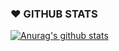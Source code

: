 ### ❤ GITHUB STATS
   
[![Anurag's github stats](https://github-readme-stats.vercel.app/api?username=cho-hadam&show_icons=true&hide=stars)](https://github.com/anuraghazra/github-readme-stats)   
